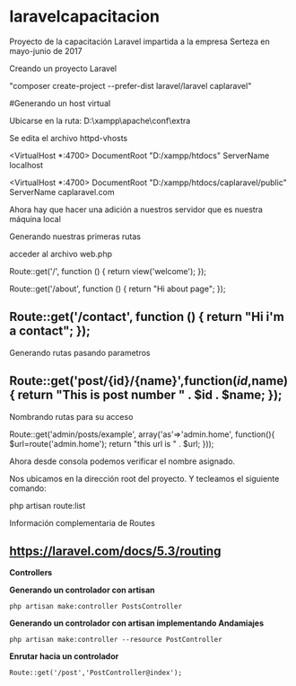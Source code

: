 # laravelcapacitacion
Proyecto de la capacitación Laravel impartida a la empresa Serteza en mayo-junio de 2017

Creando un proyecto Laravel

"composer create-project --prefer-dist laravel/laravel caplaravel"


#Generando un host virtual

Ubicarse en la ruta:
D:\xampp\apache\conf\extra

Se edita el archivo httpd-vhosts



<VirtualHost *:4700>
 DocumentRoot "D:/xampp/htdocs"
 ServerName localhost
</VirtualHost>

<VirtualHost *:4700>
 DocumentRoot "D:/xampp/htdocs/caplaravel/public"
 ServerName caplaravel.com
</VirtualHost>

Ahora hay que hacer una adición a nuestros servidor
que es nuestra máquina local

Generando nuestras primeras rutas

acceder al archivo web.php 

Route::get('/', function () {
    return view('welcome');
});


Route::get('/about', function () {
    return "Hi about page";
});

Route::get('/contact', function () {
    return "Hi i'm a contact";
});
-------------------------------
Generando rutas pasando parametros

Route::get('post/{id}/{name}',function($id,$name)
{
   return "This is post number " . $id . $name;
});
-------------------------------

Nombrando rutas para su acceso

Route::get('admin/posts/example',
    array('as'=>'admin.home', function(){
        $url=route('admin.home');
        return "this url is " . $url;
    }));

Ahora desde consola podemos verificar
el nombre asignado. 

Nos ubicamos en la dirección root del proyecto.
Y tecleamos el siguiente comando:

php artisan route:list

Información complementaria de Routes

https://laravel.com/docs/5.3/routing
----------------------------------------

<p><strong>Controllers</strong></p>
<p><strong>Generando un controlador con artisan</strong></p>
<code>php artisan make:controller PostsController</code>
<br/>
<p><strong>Generando un controlador con artisan implementando Andamiajes</strong></p>
<code>php artisan make:controller --resource PostController</code>

<p><strong>Enrutar hacia un controlador</strong></p>
<code>Route::get('/post','PostController@index');</code>
<br/>
